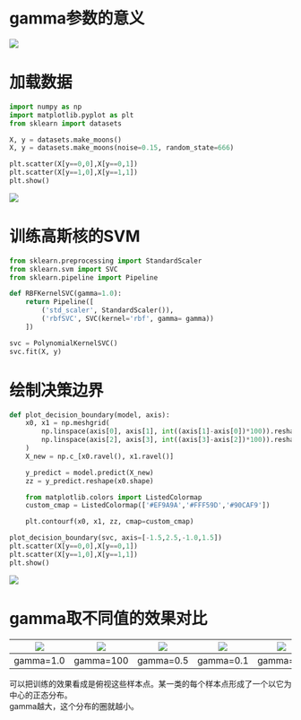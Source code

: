 # gamma参数的意义

![](http://windmissing.github.io/images/2019/252.jpg)   

# 加载数据

```python
import numpy as np
import matplotlib.pyplot as plt
from sklearn import datasets

X, y = datasets.make_moons()
X, y = datasets.make_moons(noise=0.15, random_state=666)

plt.scatter(X[y==0,0],X[y==0,1])
plt.scatter(X[y==1,0],X[y==1,1])
plt.show()
```

![](http://windmissing.github.io/images/2019/234.png)   

# 训练高斯核的SVM

```python
from sklearn.preprocessing import StandardScaler
from sklearn.svm import SVC
from sklearn.pipeline import Pipeline

def RBFKernelSVC(gamma=1.0):
    return Pipeline([
        ('std_scaler', StandardScaler()),
        ('rbfSVC', SVC(kernel='rbf', gamma= gamma))
    ])

svc = PolynomialKernelSVC()
svc.fit(X, y)
```

# 绘制决策边界

```python
def plot_decision_boundary(model, axis):
    x0, x1 = np.meshgrid(
        np.linspace(axis[0], axis[1], int((axis[1]-axis[0])*100)).reshape(-1,1),
        np.linspace(axis[2], axis[3], int((axis[3]-axis[2])*100)).reshape(-1,1)
    )
    X_new = np.c_[x0.ravel(), x1.ravel()]

    y_predict = model.predict(X_new)
    zz = y_predict.reshape(x0.shape)

    from matplotlib.colors import ListedColormap
    custom_cmap = ListedColormap(['#EF9A9A','#FFF59D','#90CAF9'])

    plt.contourf(x0, x1, zz, cmap=custom_cmap)

plot_decision_boundary(svc, axis=[-1.5,2.5,-1.0,1.5])
plt.scatter(X[y==0,0],X[y==0,1])
plt.scatter(X[y==1,0],X[y==1,1])
plt.show()
```

![](http://windmissing.github.io/images/2019/253.png)  

# gamma取不同值的效果对比

![](http://windmissing.github.io/images/2019/253.png)  | ![](http://windmissing.github.io/images/2019/254.png)  | ![](http://windmissing.github.io/images/2019/255.png)  | ![](http://windmissing.github.io/images/2019/256.png)  | ![](http://windmissing.github.io/images/2019/257.png)
--|---|---|---|--
gamma=1.0  | gamma=100  | gamma=0.5  | gamma=0.1  | gamma=10

可以把训练的效果看成是俯视这些样本点。某一类的每个样本点形成了一个以它为中心的正态分布。  
gamma越大，这个分布的圈就越小。  
